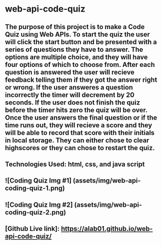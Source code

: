 # web-api-code-quiz

## The purpose of this project is to make a Code Quiz using Web APIs. To start the quiz the user will click the start button and be presented with a series of questions they have to answer. The options are multiple choice, and they will have four options of which to choose from. After each question is answered the user will recieve feedback telling them if they got the answer right or wrong. If the user answeres a question incorrectly the timer will decrement by 20 seconds. If the user does not finish the quiz before the timer hits zero the quiz will be over. Once the user answers the final question or if the time runs out, they will recieve a score and they will be able to record that score with their initials in local storage. They can either chose to clear highscores or they can chose to restart the quiz. 

## Technologies Used: html, css, and java script

## ![Coding Quiz Img #1] (assets/img/web-api-coding-quiz-1.png)

## ![Coding Quiz Img #2] (assets/img/web-api-coding-quiz-2.png)

## [Github Live link]: https://alab01.github.io/web-api-code-quiz/




